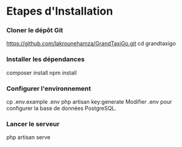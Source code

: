 # Etapes d'Installation
### Cloner le dépôt Git
https://github.com/lakrounehamza/GrandTaxiGo.git
cd grandtaxigo
### Installer les dépendances
composer install
npm install
### Configurer l'environnement
cp .env.example .env
php artisan key:generate
Modifier .env pour configurer la base de données PostgreSQL.
### Lancer le serveur
php artisan serve